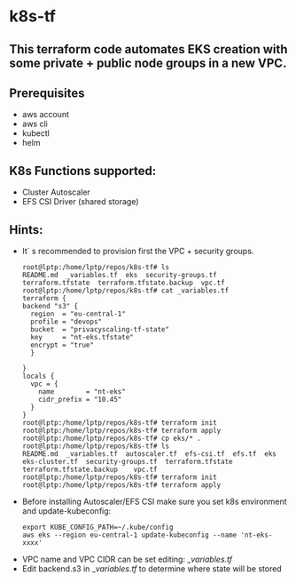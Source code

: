 # k8s-tf
## This terraform code automates EKS creation with some private + public node groups in a new VPC.

## Prerequisites
   - aws account
   - aws cli
   - kubectl
   - helm

## K8s Functions supported:
   - Cluster Autoscaler
   - EFS CSI Driver (shared storage)

## Hints:
   - It` s recommended to provision first the VPC + security groups.
     ```
     root@lptp:/home/lptp/repos/k8s-tf# ls
     README.md  _variables.tf  eks  security-groups.tf  terraform.tfstate  terraform.tfstate.backup  vpc.tf
     root@lptp:/home/lptp/repos/k8s-tf# cat _variables.tf 
     terraform {
     backend "s3" {
       region  = "eu-central-1"
       profile = "devops"
       bucket  = "privacyscaling-tf-state"
       key     = "nt-eks.tfstate"
       encrypt = "true"
       }

     }
     locals {
       vpc = {
         name        = "nt-eks"
         cidr_prefix = "10.45"
       }
     }
     root@lptp:/home/lptp/repos/k8s-tf# terraform init
     root@lptp:/home/lptp/repos/k8s-tf# terraform apply
     root@lptp:/home/lptp/repos/k8s-tf# cp eks/* .
     root@lptp:/home/lptp/repos/k8s-tf# ls
     README.md  _variables.tf  autoscaler.tf  efs-csi.tf  efs.tf  eks  eks-cluster.tf  security-groups.tf  terraform.tfstate  terraform.tfstate.backup    vpc.tf
     root@lptp:/home/lptp/repos/k8s-tf# terraform init
     root@lptp:/home/lptp/repos/k8s-tf# terraform apply
     ```
   - Before installing Autoscaler/EFS CSI  make sure you set k8s environment and update-kubeconfig:
     ```
     export KUBE_CONFIG_PATH=~/.kube/config
     aws eks --region eu-central-1 update-kubeconfig --name 'nt-eks-xxxx'
     ```
   - VPC name and VPC CIDR can be set editing: __variables.tf_
   - Edit backend.s3 in __variables.tf_ to determine where state will be stored
